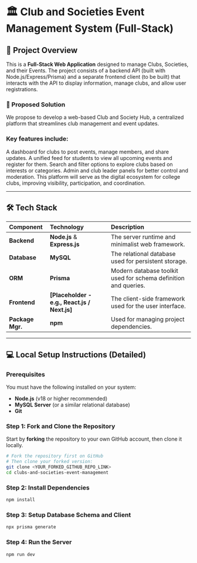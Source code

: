 # 🏛️ Club and Societies Event Management System (Full-Stack)

## 🌟 Project Overview


This is a **Full-Stack Web Application** designed to manage Clubs, Societies, and their Events. The project consists of a backend API (built with Node.js/Express/Prisma) and a separate frontend client (to be built) that interacts with the API to display information, manage clubs, and allow user registrations.

### 🎯 Proposed Solution
We propose to develop a web-based Club and Society Hub, a centralized platform that streamlines club management and event updates.

### Key features include:
A dashboard for clubs to post events, manage members, and share updates.
A unified feed for students to view all upcoming events and register for them.
Search and filter options to explore clubs based on interests or categories.
Admin and club leader panels for better control and moderation.
This platform will serve as the digital ecosystem for college clubs, improving visibility, participation, and coordination.



---

## 🛠️ Tech Stack

| Component | Technology | Description |
| :--- | :--- | :--- |
| **Backend** | **Node.js** & **Express.js** | The server runtime and minimalist web framework. |
| **Database** | **MySQL** | The relational database used for persistent storage. |
| **ORM** | **Prisma** | Modern database toolkit used for schema definition and queries. |
| **Frontend** | **[Placeholder - e.g., React.js / Next.js]** | The client-side framework used for the user interface. |
| **Package Mgr.** | **npm** | Used for managing project dependencies. |

---

## 💻 Local Setup Instructions (Detailed)

### Prerequisites

You must have the following installed on your system:

* **Node.js** (v18 or higher recommended)
* **MySQL Server** (or a similar relational database)
* **Git**

### Step 1: Fork and Clone the Repository

Start by **forking** the repository to your own GitHub account, then clone it locally.

```bash
# Fork the repository first on GitHub
# Then clone your forked version:
git clone <YOUR_FORKED_GITHUB_REPO_LINK>
cd clubs-and-societies-event-management
```

### Step 2: Install Dependencies

```bash
npm install
```

### Step 3: Setup Database Schema and Client

```bash
npx prisma generate
```

### Step 4: Run the Server

```bash
npm run dev
```